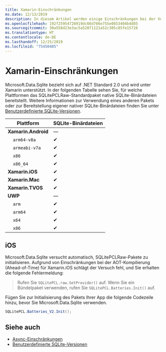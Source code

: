 ```yaml
---
title: Xamarin-Einschränkungen
ms.date: 12/13/2019
description: In diesem Artikel werden einige Einschränkungen bei der Verwendung von Xamarin beschrieben.
ms.openlocfilehash: 192f25954726919dc66d706e755e0853404b4d85
ms.sourcegitcommit: 30a558d23e3ac5a52071121a52c305c85fe15726
ms.translationtype: HT
ms.contentlocale: de-DE
ms.lasthandoff: 12/25/2019
ms.locfileid: "75450405"
---
```

# <a name="xamarin-limitations"></a>Xamarin-Einschränkungen

Microsoft.Data.Sqlite bezieht sich auf .NET Standard 2.0 und wird unter Xamarin unterstützt. In der folgenden Tabelle sehen Sie, für welche Plattformen das SQLitePCLRaw-Standardpaket native SQLite-Binärdateien bereitstellt. Weitere Informationen zur Verwendung eines anderen Pakets oder zur Bereitstellung eigener nativer SQLite-Binärdateien finden Sie unter [Benutzerdefinierte SQLite-Versionen](custom-versions.md).

| Plattform | SQLite-Binärdateien |
| --- | --- |
| **Xamarin.Android** | — |
| &nbsp;&nbsp;&nbsp;&nbsp;`arm64-v8a` | ✔ |
| &nbsp;&nbsp;&nbsp;&nbsp;`armeabi-v7a` | ✔ |
| &nbsp;&nbsp;&nbsp;&nbsp;`x86` | ✔ |
| &nbsp;&nbsp;&nbsp;&nbsp;`x86_64` | ✔ |
| **Xamarin.iOS** | ✔ |
| **Xamarin.Mac** | ✔ |
| **Xamarin.TVOS** | ✔ |
| **UWP** | — |
| &nbsp;&nbsp;&nbsp;&nbsp;`arm` | ✔ |
| &nbsp;&nbsp;&nbsp;&nbsp;`arm64` | ✔ |
| &nbsp;&nbsp;&nbsp;&nbsp;`x64` | ✔ |
| &nbsp;&nbsp;&nbsp;&nbsp;`x86` | ✔ |

## <a name="ios"></a>iOS

Microsoft.Data.Sqlite versucht automatisch, SQLitePCLRaw-Pakete zu initialisieren. Aufgrund von Einschränkungen bei der AOT-Kompilierung (Ahead-of-Time) für Xamarin.iOS schlägt der Versuch fehl, und Sie erhalten die folgende Fehlermeldung:

> Rufen Sie `SQLitePCL.raw.SetProvider()` auf. Wenn Sie ein Bündelpaket verwenden, rufen Sie `SQLitePCL.Batteries.Init()` auf.

Fügen Sie zur Initialisierung des Pakets Ihrer App die folgende Codezeile hinzu, bevor Sie Microsoft.Data.Sqlite verwenden.

```csharp
SQLitePCL.Batteries_V2.Init();
```

## <a name="see-also"></a>Siehe auch

* [Async-Einschränkungen](async.md)
* [Benutzerdefinierte SQLite-Versionen](custom-versions.md)
